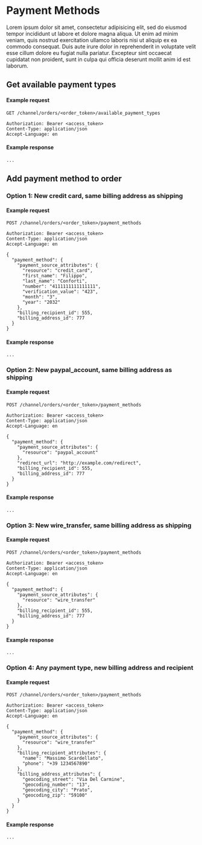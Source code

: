 # Payment Methods

Lorem ipsum dolor sit amet, consectetur adipisicing elit, sed do eiusmod
tempor incididunt ut labore et dolore magna aliqua. Ut enim ad minim veniam,
quis nostrud exercitation ullamco laboris nisi ut aliquip ex ea commodo
consequat. Duis aute irure dolor in reprehenderit in voluptate velit esse
cillum dolore eu fugiat nulla pariatur. Excepteur sint occaecat cupidatat non
proident, sunt in culpa qui officia deserunt mollit anim id est laborum.

## Get available payment types

#### Example request

```http
GET /channel/orders/<order_token>/available_payment_types

Authorization: Bearer <access_token>
Content-Type: application/json
Accept-Language: en
```

#### Example response
```http
...
```

## Add payment method to order

### Option 1: New credit card, same billing address as shipping

#### Example request

```http
POST /channel/orders/<order_token>/payment_methods

Authorization: Bearer <access_token>
Content-Type: application/json
Accept-Language: en

{
  "payment_method": {
    "payment_source_attributes": {
      "resource": "credit_card",
      "first_name": "Filippo",
      "last_name": "Conforti",
      "number": "4111111111111111",
      "verification_value": "423",
      "month": "3",
      "year": "2032"
    },
    "billing_recipient_id": 555,
    "billing_address_id": 777
  } 
}
```

#### Example response
```http
...
```

### Option 2: New paypal_account, same billing address as shipping

#### Example request

```http
POST /channel/orders/<order_token>/payment_methods

Authorization: Bearer <access_token>
Content-Type: application/json
Accept-Language: en

{
  "payment_method": {
    "payment_source_attributes": {
      "resource": "paypal_account"
    },
    "redirect_url": "http://example.com/redirect",
    "billing_recipient_id": 555,
    "billing_address_id": 777
  } 
}
```

#### Example response
```http
...
```

### Option 3: New wire_transfer, same billing address as shipping

#### Example request

```http
POST /channel/orders/<order_token>/payment_methods

Authorization: Bearer <access_token>
Content-Type: application/json
Accept-Language: en

{
  "payment_method": {
    "payment_source_attributes": {
      "resource": "wire_transfer"
    },
    "billing_recipient_id": 555,
    "billing_address_id": 777
  } 
}
```

#### Example response
```http
...
```

### Option 4: Any payment type, new billing address and recipient

#### Example request

```http
POST /channel/orders/<order_token>/payment_methods

Authorization: Bearer <access_token>
Content-Type: application/json
Accept-Language: en

{
  "payment_method": {
    "payment_source_attributes": {
      "resource": "wire_transfer"
    },
    "billing_recipient_attributes": {
      "name": "Massimo Scardellato",
      "phone": "+39 1234567890"
    },
    "billing_address_attributes": {
      "geocoding_street": "Via Del Carmine",
      "geocoding_number": "13",
      "geocoding_city": "Prato",
      "geocoding_zip": "59100"
    }
  } 
}
```

#### Example response
```http
...
```
